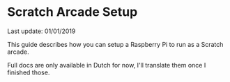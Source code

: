 # Scratch Arcade Setup

Last update: 01/01/2019

This guide describes how you can setup a Raspberry Pi to run as a Scratch arcade.

Full docs are only available in Dutch for now, I'll translate them once I
finished those.
